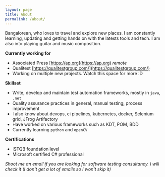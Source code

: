 ```yaml
---
layout: page
title: About
permalink: /about/
---
```


Bangalorean, who loves to travel and explore new places. I am constantly learning, updating and getting hands on with the latests tools and tech. I am also into playing guitar and music composition.

**Currently working for**
- Associated Press [https://ap.org](https://ap.org) *remote*
- Qualitest [https://qualitestgroup.com/](https://qualitestgroup.com/)
- Working on multiple new projects. Watch this space for more :D

**Skillset**
- Write, develop and maintain test automation frameworks, mostly in `java`, `.net`
- Quality assurance practices in general, manual testing, process improvement
- I also know about devops, ci pipelines, kubernetes, docker, Selenium grid, JFrog Artifactory
- Have worked on various frameworks such as KDT, POM, BDD
- Currently learning `python` and `openCV`

**Certifications**
- ISTQB foundation level
- Microsoft certified C# professional


*Shoot me an email if you are looking for software testing consultancy. I will check it (I don't get a lot of emails so I won't skip it)*
